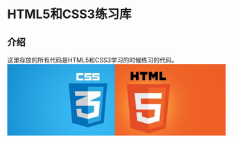 # HTML5和CSS3练习库
## 介绍
这里存放的所有代码是HTML5和CSS3学习的时候练习的代码。
![HTML5](https://raw.githubusercontent.com/peigangweiforever/web/master/images/html5css3_xg.jpg)
